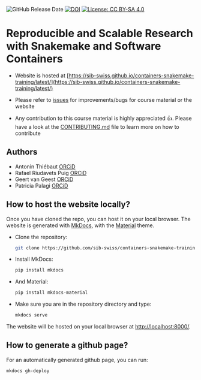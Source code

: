 ![GitHub Release Date](https://img.shields.io/github/release-date/sib-swiss/containers-snakemake-training)
[![DOI](https://zenodo.org/badge/691556045.svg)](https://zenodo.org/badge/latestdoi/691556045)
[![License: CC BY-SA 4.0](https://img.shields.io/badge/License-CC_BY--SA_4.0-lightgrey.svg)](https://creativecommons.org/licenses/by-sa/4.0/)

# Reproducible and Scalable Research with Snakemake and Software Containers

* Website is hosted at [https://sib-swiss.github.io/containers-snakemake-training/latest/](https://sib-swiss.github.io/containers-snakemake-training/latest/)

* Please refer to [issues](https://github.com/sib-swiss/containers-snakemake-training/issues) for improvements/bugs for course material or the website

* Any contribution to this course material is highly appreciated :+1:. Please have a look at the [CONTRIBUTING.md](CONTRIBUTING.md) file to learn more on how to contribute

## Authors

* Antonin Thiébaut [ORCiD](https://orcid.org/0000-0002-7587-5587)
* Rafael Riudavets Puig [ORCiD](https://orcid.org/0000-0002-2855-9952)
* Geert van Geest [ORCiD](https://orcid.org/0000-0002-1561-078X)
* Patricia Palagi [ORCiD](https://orcid.org/0000-0001-9062-6303)

## How to host the website locally?

Once you have cloned the repo, you can host it on your local browser. The website is generated with [MkDocs](https://www.mkdocs.org/), with the [Material](https://squidfunk.github.io/mkdocs-material/) theme.

* Clone the repository:
	```bash
	git clone https://github.com/sib-swiss/containers-snakemake-training.git
	```

* Install MkDocs:
	```bash
	pip install mkdocs
	```

* And Material:
	```bash
	pip install mkdocs-material
	```

* Make sure you are in the repository directory and type:
	```bash
	mkdocs serve
	```

The website will be hosted on your local browser at [http://localhost:8000/](http://localhost:8000/).

## How to generate a github page?

For an automatically generated github page, you can run:

```sh
mkdocs gh-deploy
```
